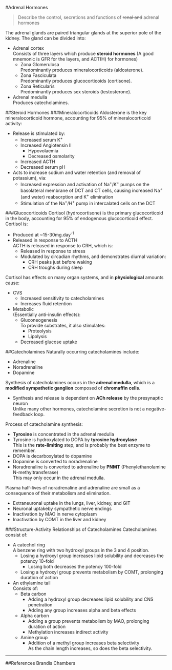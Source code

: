 #Adrenal Hormones
> Describe the control, secretions and functions of ~~renal and~~ adrenal hormones

The adrenal glands are paired triangular glands at the superior pole of the kidney. The gland can be divided into:
* Adrenal cortex  
Consists of three layers which produce **steroid hormones** (A good mnemonic is GFR for the layers, and ACT(H) for hormones)
    * Zona Glomerulosa  
    Predominantly produces mineralocorticoids (aldosterone).
    * Zona Fasciculata  
    Predominantly produces glucocorticoids (cortisone).
    * Zona Reticularis  
    Predominantly produces sex steroids (testosterone).
* Adrenal medulla  
Produces catecholamines.

##Steroid Hormones
###Mineralocorticoids
Aldosterone is the key mineralocorticoid hormone, accounting for 95% of mineralocorticoid activity:
* Release is stimulated by:
    * Increased serum K<sup>+</sup>
    * Increased Angiotensin II
        * Hypovolaemia
        * Decreased osmolarity
    * Increased ACTH
    * Decreased serum pH
* Acts to increase sodium and water retention (and removal of potassium), via:
    * Increased expression and activation of Na<sup>+</sup>/K<sup>+</sup> pumps on the basolateral membrane of DCT and CT cells, causing increased Na<sup>+</sup> (and water) reabsorption and K<sup>+</sup> elimination
    * Stimulation of the Na<sup>+</sup>/H<sup>+</sup> pump in intercalated cells on the DCT

###Glucocorticoids
Cortisol (hydrocortisone) is the primary glucocorticoid in the body, accounting for 95% of endogenous glucocorticoid effect. Cortisol is:
* Produced at ~15-30mg.day<sup>-1</sup>
* Released in response to ACTH  
ACTH is released in response to CRH, which is:
    * Released in response to stress
    * Modulated by circadian rhythms, and demonstrates diurnal variation:
        * CRH peaks just before waking
        * CRH troughs during sleep

Cortisol has effects on many organ systems, and in **physiological** amounts cause:
* CVS
    * Increased sensitivity to catecholamines
    * Increases fluid retention
* Metabolic  
(Essentially anti-insulin effects):
    * Gluconeogenesis  
    To provide substrates, it also stimulates:
        * Proteolysis
        * Lipolysis
    * Decreased glucose uptake

##Catecholamines
Naturally occurring catecholamines include:
* Adrenaline
* Noradrenaline
* Dopamine

Synthesis of catecholamines occurs in the **adrenal medulla**, which is a **modified sympathetic ganglion** composed of **chromaffin cells**.
* Synthesis and release is dependent on **ACh release** by the presynaptic neuron  
Unlike many other hormones, catecholamine secretion is not a negative-feedback loop.

Process of catecholamine synthesis:
* **Tyrosine** is concentrated in the adrenal medulla
* Tyrosine is hydroxylated to DOPA by **tyrosine hydroxylase**  
This is the **rate-limiting** step, and is probably the best enzyme to remember.
* DOPA is decarboxylated to dopamine
* Dopamine is converted to noradrenaline
* Noradrenaline is converted to adrenaline by **PNMT** (Phenylethanolamine N-methyltransferase)  
This may only occur in the adrenal medulla.

Plasma half-lives of noradrenaline and adrenaline are small as a consequence of their metabolism and elimination.

* Extraneuronal uptake in the lungs, liver, kidney, and GIT
* Neuronal uptakeby sympathetic nerve endings
* Inactivation by MAO in nerve cytoplasm
* Inactivation by COMT in the liver and kidney

###Structure-Activity Relationships of Catecholamines
Catecholamines consist of:
* A catechol ring  
A benzene ring with two hydroxyl groups in the 3 and 4 position.  
    * Losing a hydroxyl group increases lipid solubility and decreases the potency 10-fold   
        * Losing both decreases the potency 100-fold
    * Losing a hydroxyl group prevents metabolism by COMT, prolonging duration of action
* An ethylamine tail  
Consists of:
    * Beta carbon  
        * Adding a hydroxyl group decreases lipid solubility and CNS penetration
        * Adding any group increases alpha and beta effects
    * Alpha carbon  
        * Adding a group prevents metabolism by MAO, prolonging duration of action
        * Methylation increases indirect activity
    * Amine group
        * Addition of a methyl group increases beta selectivity  
        As the chain length increases, so does the beta selectivity.


---
##References
Brandis
Chambers
